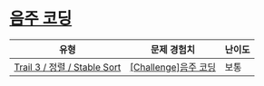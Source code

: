 # [음주 코딩](https://www.codetree.ai/trails/complete/curated-cards/challenge-is-stable)

|유형|문제 경험치|난이도|
|---|---|---|
|[Trail 3 / 정렬 / Stable Sort](https://www.codetree.ai/trail-info/novice-high/)|[[Challenge]음주 코딩](https://www.codetree.ai/trails/complete/curated-cards/challenge-is-stable/)|보통|

